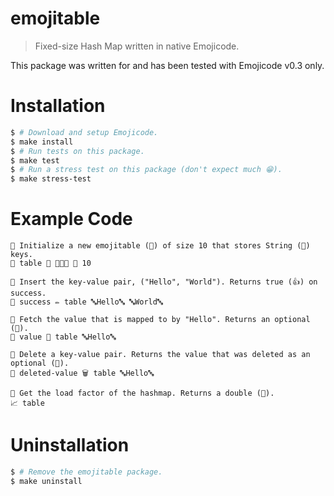 # emojitable

> Fixed-size Hash Map written in native Emojicode.

This package was written for and has been tested with Emojicode v0.3 only.

# Installation

```bash
$ # Download and setup Emojicode.
$ make install
$ # Run tests on this package.
$ make test
$ # Run a stress test on this package (don't expect much 😁).
$ make stress-test
```

# Example Code

```
👴 Initialize a new emojitable (📰) of size 10 that stores String (🔡) keys.
🍦 table 🔷 📰🐚🔡 📝 10

👴 Insert the key-value pair, ("Hello", "World"). Returns true (👍) on success.
🍦 success ✏ table 🔤Hello🔤 🔤World🔤

👴 Fetch the value that is mapped to by "Hello". Returns an optional (🍬).
🍦 value 📖 table 🔤Hello🔤

👴 Delete a key-value pair. Returns the value that was deleted as an optional (🍬).
🍦 deleted-value 🗑 table 🔤Hello🔤

👴 Get the load factor of the hashmap. Returns a double (🚀).
📈 table
```

# Uninstallation

```bash
$ # Remove the emojitable package.
$ make uninstall
```
